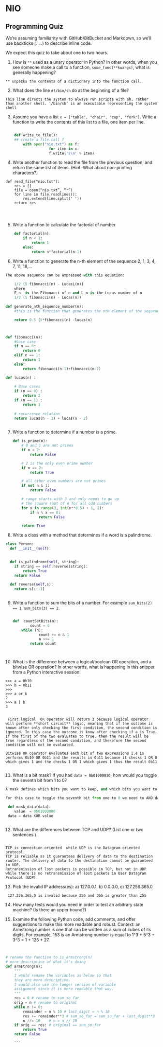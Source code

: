 # NIO


Programming Quiz
----------------

We’re assuming familiarity with GitHub/BitBucket and Markdown, so we’ll use backticks (`...`) to describe inline code.

We expect this quiz to take about one to two hours.


1. How is `**` used as a unary operator in Python? In other words, when you see someone make a call to a function, `some_func(**kwargs)`, what is generally happening?

```
** unpacks the contents of a dictionary into the function call.

```

2. What does the line `#!/bin/sh` do at the beginning of a file?
```
This line directs the system to always run scripts with sh, rather than another shell. ‘/bin/sh’ is an executable representing the system shell
```
3. Assume you have a list `x = ["table", "chair", "cup", "fork"]`. Write a function to write the contents of this list to a file, one item per line.

```python

	def write_to_file():
	## create a file call f
		with open("nio.txt") as f:
            		for item in x:
		        	f.write('s\n' % item)
```


4. Write another function to read the file from the previous question, and return the same list of items. (Hint: What about non-printing characters?)
```
def read_file("nio.txt"):
	res = []
	file = open(“nio.txt”, “r”) 
 	for line in file.readlines():
		res.extend(line.split(' '))
	return res
   	



```

5. Write a function to calculate the factorial of number.
``` python
	def factorial(n):
		if n < 1:
			return 1
		else:
			return n*factorial(n-1)
```


6. Write a function to generate the n-th element of the sequence 2, 1, 3, 4, 7, 11, 18,...

``` python
The above sequence can be expressed with this equation:

	1/2 (5 fibonacci(n) - LucasL(n))
	where 
	F_n  is the Fibonacci of n and L_n is the Lucas number of n 		
	1/2 (5 fibonacci(n) - Lucas(n)) 
			
def generate_nth_sequence_number(n):
	#this is the function that generates the nth element of the sequence using fibonacci sequence and lucas sequence

	return 0.5 (5*fibonacci(n) -lucas(n)



def fibonacci(n):
	#base case
    if n == 0: 
    	return 0
    elif n == 1: 
    	return 1
    else: 
    	return fibonacci(n-1)+fibonacci(n-2)	

def lucas(n) : 
      
    # Base cases  
    if (n == 0) : 
        return 2
    if (n == 1) : 
        return 1
  
    # recurrence relation  
    return lucas(n - 1) + lucas(n - 2) 
    
```


7. Write a function to determine if a number is a prime.
	``` python
	def is_prime(n):
	    # 0 and 1 are not primes
	    if n < 2:
	        return False

	    # 2 is the only even prime number
	    if n == 2:
	        return True

	    # all other even numbers are not primes
	    if not n & 1:
	        return False

	    # range starts with 3 and only needs to go up
	    # the square root of n for all odd numbers
	    for x in range(3, int(n**0.5) + 1, 2):
	        if n % x == 0:
	            return False

	    return True
	```


8. Write a class with a method that determines if a word is a palindrome.
``` python
class Person:
  def __init__(self):
   

  def is_palindrome(self, string):
  	if string == self.reverse(string):
		return True
	return False
	
  def reverse(self,s):
  	return s[::-1]
  	
  ```



9. Write a function to sum the bits of a number. For example `sum_bits(2) == 1`, `sum_bits(3) == 2`.
	``` python 
	
	def  countSetBits(n): 
    		count = 0
   	 	while (n): 
        		count += n & 1
       			n >>= 1
    		return count 
  
	
	
	
	```

10. What is the difference between a logical/boolean OR operation, and a bitwise OR operation? In other words, what is happening in this snippet from a Python interactive session:
```
>>> a = 0b10
>>> b = 0b11
>>>
>>> a or b
2
>>> a | b
3


 First logical  OR operator will return 2 because logical operator will perform **short circuit** logic, meaning that if the outcome is known after only checking the first condition, the second condition is ignored. In this case the outcome is know after checking if a is True. If the first of the two evaluates to true, then the result will be true regardless of the second condition, and therefore the second condition will not be evaluated.
 
Bitwise OR operator evaluates each bit of two expressions i.e is performs 0b10 OR 0b11 and the results is 0b11 because it checks 1 OR 0 which gives 1 and the checks 1 OR 1 which gives 1 thus the result 0b11


````


11. What is a bit mask? If you had `data = 0b01000010`, how would you toggle the seventh bit from 1 to 0?

```  python
A mask defines which bits you want to keep, and which bits you want to clear. This is done by applying a mask value with bitwise operations - AND, OR and XOR. 

For this case to toggle the seventh bit from one to 0 we need to AND data with a value with a 0 on the sevent 0.

 def mask_data(data):
 	value  = 0b01000000
 data = data XOR value
 

```

12. What are the differences between TCP and UDP? (List one or two sentences.)

```
                                          
TCP is connection oriented  while UDP is the Datagram oriented protocol.  
TCP is reliable as it guarantees delivery of data to the destination router. The delivery of data to the destination cannot be guaranteed in UDP. 
Retransmission of lost packets is possible in TCP, but not in UDP while there is no retransmission of lost packets in User Datagram Protocol (UDP).

```


13. Pick the invalid IP address(es): a) 127.0.0.1,  b) 0.0.0.0,  c) 127.256.365.0
```	
 127.256.365.0 is invalid because 256 and 365 is greater than 255

```


14. How many tests would you need in order to test an arbitrary state machine? (Is there an upper bound?)


15. Examine the following Python code, add comments, and offer suggestions to make this more readable and robust. Context: an Armstrong number is one that can be written as a sum of cubes of its digits. For example, 153 is an Armstrong number is equal to 1^3 + 5^3 + 3^3 = 1 + 125 + 27.

``` python


# rename the function to is_armstrong(n)
# more descriptive of what it's doing
def armstrong(n):
	"""
	I would rename the variables as below so that
	they are more descriptive.
	I would also use the longer version of variable
	assignment since it is more readable that way.
	"""
    res = 0 # rename to sum_so_far 
    orig = n # rename to original
    while n != 0:
        remainder = n % 10 # last_digit = n % 10
        res += remainder**3 # sum_so_far = sum_so_far + last_digit**3
        n //= 10	# n = n // 10
    if orig == res: # original == sum_so_far
        return True
    return False
    
    ```
